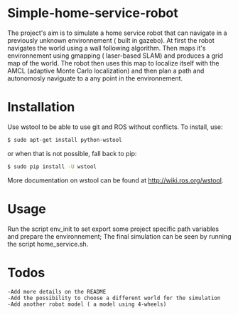 # Simple-home-service-robot

The project's aim is to simulate a home service robot that can navigate in a previously unknown environnement ( built in gazebo). At first the robot navigates the world using a wall following algorithm. Then maps it's environnement using gmapping ( laser-based SLAM) and produces a grid map of the world. The robot then uses this map to localize itself with the AMCL (adaptive Monte Carlo localization) and then plan a path and autonomosly naviguate to a any point in the environnement. 

# Installation

Use wstool to be able to use git and ROS without conflicts. 
To install, use:
```sh
$ sudo apt-get install python-wstool
```
or when that is not possible, fall back to pip:
```sh
$ sudo pip install -U wstool
```
More documentation on wstool can be found at http://wiki.ros.org/wstool.

# Usage
Run the script env_init to set export some project specific path variables and prepare the environnement;
The final simulation can be seen by running the script home_service.sh.

# Todos

    -Add more details on the README
    -Add the possibility to choose a different world for the simulation 
    -Add another robot model ( a model using 4-wheels)

